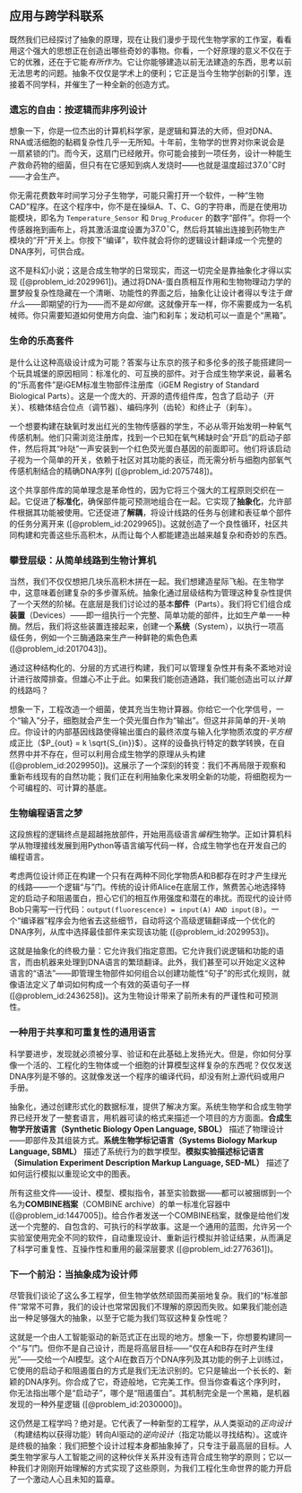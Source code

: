 ## 应用与跨学科联系

既然我们已经探讨了抽象的原理，现在让我们漫步于现代生物学家的工作室，看看用这个强大的思想正在创造出哪些奇妙的事物。你看，一个好原理的意义不仅在于它的优雅，还在于它能*有所作为*。它让你能够建造以前无法建造的东西，思考以前无法思考的问题。抽象不仅仅是学术上的便利；它正是当今生物学创新的引擎，连接着不同学科，并催生了一种全新的创造方式。

### 遗忘的自由：按逻辑而非序列设计

想象一下，你是一位杰出的计算机科学家，是逻辑和算法的大师，但对DNA、RNA或活细胞的黏稠复杂性几乎一无所知。十年前，生物学的世界对你来说会是一扇紧锁的门。而今天，这扇门已经敞开。你可能会接到一项任务，设计一种能生产救命药物的细菌，但只有在它感知到病人发烧时——也就是温度超过$37.0^\circ\text{C}$时——才会生产。

你无需花费数年时间学习分子生物学，可能只需打开一个软件，一种“生物CAD”程序。在这个程序中，你不是在操纵A、T、C、G的字符串，而是在使用功能模块，即名为 `Temperature_Sensor` 和 `Drug_Producer` 的数字“部件”。你将一个传感器拖到画布上，将其激活温度设置为$37.0^\circ\text{C}$，然后将其输出连接到药物生产模块的“开”开关上。你按下“编译”，软件就会将你的逻辑设计翻译成一个完整的DNA序列，可供合成。

这不是科幻小说；这是合成生物学的日常现实，而这一切完全是靠抽象化才得以实现 ([@problem_id:2029961])。通过将DNA-蛋白质相互作用和生物物理动力学的噩梦般复杂性隐藏在一个清晰、功能性的界面之后，抽象化让设计者得以专注于*做什么*——即期望的行为——而不是*如何做*。这就像开车一样，你不需要成为一名机械师。你只需要知道如何使用方向盘、油门和刹车；发动机可以一直是个“黑箱”。

### 生命的乐高套件

是什么让这种高级设计成为可能？答案与让东京的孩子和多伦多的孩子能搭建同一个玩具城堡的原因相同：标准化的、可互换的部件。对于合成生物学来说，最著名的“乐高套件”是iGEM标准生物部件注册库（iGEM Registry of Standard Biological Parts）。这是一个庞大的、开源的遗传组件库，包含了启动子（开关）、核糖体结合位点（调节器）、编码序列（齿轮）和终止子（刹车）。

一个想要构建在缺氧时发出红光的生物传感器的学生，不必从零开始发明一种氧气传感机制。他们只需浏览注册库，找到一个已知在氧气稀缺时会“开启”的启动子部件，然后将其“咔哒”一声安装到一个红色荧光蛋白基因的前面即可。他们将该启动子视为一个简单的开关，依赖于社区对其功能的表征，而无需分析与细胞内部氧气传感机制结合的精确DNA序列 ([@problem_id:2075748])。

这个共享部件库的简单理念是革命性的，因为它将三个强大的工程原则交织在一起。它促进了**标准化**，确保部件能可预测地组合在一起。它实现了**抽象化**，允许部件根据其功能被使用。它还促进了**解耦**，将设计线路的任务与创建和表征单个部件的任务分离开来 ([@problem_id:2029965])。这就创造了一个良性循环，社区共同构建和完善这些乐高积木，从而让每个人都能建造出越来越复杂和奇妙的东西。

### 攀登层级：从简单线路到生物计算机

当然，我们不仅仅想把几块乐高积木拼在一起。我们想建造星际飞船。在生物学中，这意味着创建复杂的多步骤系统。抽象化通过层级结构为管理这种复杂性提供了一个天然的阶梯。在底层是我们讨论过的基本**部件**（Parts）。我们将它们组合成**装置**（Devices）——即一组执行一个完整、简单功能的部件，比如生产单一一种酶。然后，我们将这些装置连接起来，创建一个**系统**（System），以执行一项高级任务，例如一个三酶通路来生产一种鲜艳的紫色色素 ([@problem_id:2017043])。

通过这种结构化的、分层的方式进行构建，我们可以管理复杂性并有条不紊地对设计进行故障排查。但雄心不止于此。如果我们能创造通路，我们能创造出可以*计算*的线路吗？

想象一下，工程改造一个细菌，使其充当生物计算器。你给它一个化学信号，一个“输入”分子，细胞就会产生一个荧光蛋白作为“输出”。但这并非简单的开-关响应。你设计的内部基因线路使得输出蛋白的最终浓度与输入化学物质浓度的*平方根*成正比（$P_{out} = k \sqrt{S_{in}}$）。这样的设备执行特定的数学转换，在自然界中并不存在，但可以利用合成生物学的原理从头构建 ([@problem_id:2029950])。这展示了一个深刻的转变：我们不再局限于观察和重新布线现有的自然功能；我们正在利用抽象化来发明全新的功能，将细胞视为一个可编程的、可计算的基底。

### 生物编程语言之梦

这段旅程的逻辑终点是超越拖放部件，开始用高级语言*编程*生物学。正如计算机科学从物理接线发展到用Python等语言编写代码一样，合成生物学也在开发自己的编程语言。

考虑两位设计师正在构建一个只有在两种不同化学物质A和B都存在时才产生绿光的线路——一个逻辑“与”门。传统的设计师Alice在底层工作，煞费苦心地选择特定的启动子和阻遏蛋白，担心它们的相互作用强度和潜在的串扰。而现代的设计师Bob只需写一行代码：`output(fluorescence) = input(A) AND input(B)`。一个“编译器”程序会为他省去这些细节，自动将这个高级逻辑翻译成一个优化的DNA序列，从库中选择最佳部件来实现该功能 ([@problem_id:2029953])。

这就是抽象化的终极力量：它允许我们指定意图。它允许我们说逻辑和功能的语言，而由机器来处理到DNA语言的繁琐翻译。此外，我们甚至可以开始定义这种语言的“语法”——即管理生物部件如何组合以创建功能性“句子”的形式化规则，就像语法定义了单词如何构成一个有效的英语句子一样 ([@problem_id:2436258])。这为生物设计带来了前所未有的严谨性和可预测性。

### 一种用于共享和可重复性的通用语言

科学要进步，发现就必须被分享、验证和在此基础上发扬光大。但是，你如何分享像一个活的、工程化的生物体或一个细胞的计算模型这样复杂的东西呢？仅仅发送DNA序列是不够的。这就像发送一个程序的编译代码，却没有附上源代码或用户手册。

抽象化，通过创建形式化的数据标准，提供了解决方案。系统生物学和合成生物学界已经开发了一整套语言，用机器可读的格式来描述一个项目的方方面面。**合成生物学开放语言（Synthetic Biology Open Language, SBOL）** 描述了物理设计——即部件及其组装方式。**系统生物学标记语言（Systems Biology Markup Language, SBML）** 描述了系统行为的数学模型。**模拟实验描述标记语言（Simulation Experiment Description Markup Language, SED-ML）** 描述了如何运行模拟以重现论文中的图表。

所有这些文件——设计、模型、模拟指令，甚至实验数据——都可以被捆绑到一个名为**COMBINE档案**（COMBINE archive）的单一标准化容器中 ([@problem_id:1447005])。给合作者发送一个COMBINE档案，就像是给他们发送一个完整的、自包含的、可执行的科学故事。这是一个通用的蓝图，允许另一个实验室使用完全不同的软件，自动重现设计、重新运行模拟并验证结果，从而满足了科学可重复性、互操作性和重用的最深层要求 ([@problem_id:2776361])。

### 下一个前沿：当抽象成为设计师

尽管我们谈论了这么多工程学，但生物学依然顽固而美丽地复杂。我们的“标准部件”常常不可靠，我们的设计也常常因我们不理解的原因而失败。如果我们能创造出一种足够强大的抽象，以至于它能为我们驾驭这种复杂性呢？

这就是一个由人工智能驱动的新范式正在出现的地方。想象一下，你想要构建同一个“与”门。但你不是自己设计，而是将高层目标——“仅在A和B存在时产生绿光”——交给一个AI模型。这个AI在数百万个DNA序列及其功能的例子上训练过，它使用的启动子和阻遏蛋白的方式是我们无法识别的。它只是输出一个长长的、新颖的DNA序列。你合成了它，奇迹般地，它完美工作。但当你查看这个序列时，你无法指出哪个是“启动子”，哪个是“阻遏蛋白”。其机制完全是一个黑箱，是机器发现的一种外星逻辑 ([@problem_id:2030000])。

这仍然是工程学吗？绝对是。它代表了一种新型的工程学，从人类驱动的*正向设计*（构建结构以获得功能）转向AI驱动的*逆向设计*（指定功能以寻找结构）。这或许是终极的抽象：我们把整个设计过程本身都抽象掉了，只专注于最高层的目标。人类生物学家与人工智能之间的这种伙伴关系并没有违背合成生物学的原则；它以一种我们才刚刚开始理解的方式实现了这些原则，为我们工程化生命世界的能力开启了一个激动人心且未知的篇章。